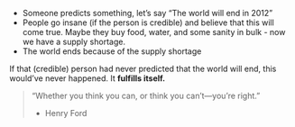  - Someone predicts something, let’s say “The world will end in 2012”
 - People go insane (if the person is credible) and believe that this will come true. Maybe they buy food, water, and some sanity in bulk - now we have a supply shortage.
 - The world ends because of the supply shortage

If that (credible) person had never predicted that the world will end, this would’ve never happened. It **fulfills itself.**

> “Whether you think you can, or think you can’t—you’re right.”
>  - Henry Ford